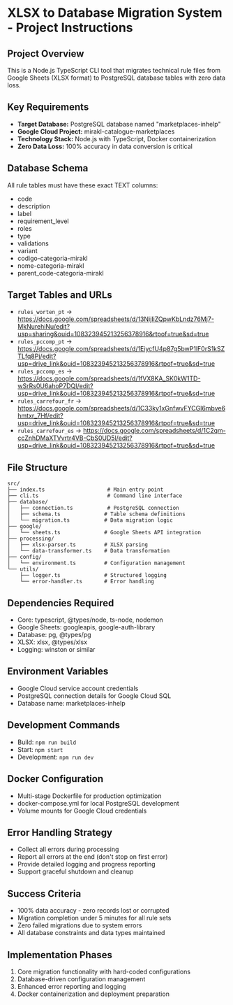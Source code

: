 # XLSX to Database Migration System - Project Instructions

## Project Overview
This is a Node.js TypeScript CLI tool that migrates technical rule files from Google Sheets (XLSX format) to PostgreSQL database tables with zero data loss.

## Key Requirements
- **Target Database:** PostgreSQL database named "marketplaces-inhelp"
- **Google Cloud Project:** mirakl-catalogue-marketplaces
- **Technology Stack:** Node.js with TypeScript, Docker containerization
- **Zero Data Loss:** 100% accuracy in data conversion is critical

## Database Schema
All rule tables must have these exact TEXT columns:
- code
- description
- label
- requirement_level
- roles
- type
- validations
- variant
- codigo-categoria-mirakl
- nome-categoria-mirakl
- parent_code-categoria-mirakl

## Target Tables and URLs
- `rules_worten_pt` → https://docs.google.com/spreadsheets/d/13NijIiZQpwKbLndz76Mj7-MkNurehiNu/edit?usp=sharing&ouid=108323945213256378916&rtpof=true&sd=true
- `rules_pccomp_pt` → https://docs.google.com/spreadsheets/d/1EiycfU4p87g5bwP1lF0rS1kSZTLfq8Pj/edit?usp=drive_link&ouid=108323945213256378916&rtpof=true&sd=true
- `rules_pccomp_es` → https://docs.google.com/spreadsheets/d/1fVX8KA_SK0kW1TD-wSrRs0U6ahoP7DQI/edit?usp=drive_link&ouid=108323945213256378916&rtpof=true&sd=true
- `rules_carrefour_fr` → https://docs.google.com/spreadsheets/d/1C33ky1xGnfwvFYCGl6mbve6hmtxr_7Hf/edit?usp=drive_link&ouid=108323945213256378916&rtpof=true&sd=true
- `rules_carrefour_es` → https://docs.google.com/spreadsheets/d/1C2qm-ccZnhDMaXTVvrtr4VB-CbS0UD5l/edit?usp=drive_link&ouid=108323945213256378916&rtpof=true&sd=true

## File Structure
```
src/
├── index.ts                    # Main entry point
├── cli.ts                      # Command line interface
├── database/
│   ├── connection.ts           # PostgreSQL connection
│   ├── schema.ts              # Table schema definitions
│   └── migration.ts           # Data migration logic
├── google/
│   └── sheets.ts              # Google Sheets API integration
├── processing/
│   ├── xlsx-parser.ts         # XLSX parsing
│   └── data-transformer.ts    # Data transformation
├── config/
│   └── environment.ts         # Configuration management
└── utils/
    ├── logger.ts              # Structured logging
    └── error-handler.ts       # Error handling
```

## Dependencies Required
- Core: typescript, @types/node, ts-node, nodemon
- Google Sheets: googleapis, google-auth-library
- Database: pg, @types/pg
- XLSX: xlsx, @types/xlsx
- Logging: winston or similar

## Environment Variables
- Google Cloud service account credentials
- PostgreSQL connection details for Google Cloud SQL
- Database name: marketplaces-inhelp

## Development Commands
- Build: `npm run build`
- Start: `npm start`
- Development: `npm run dev`

## Docker Configuration
- Multi-stage Dockerfile for production optimization
- docker-compose.yml for local PostgreSQL development
- Volume mounts for Google Cloud credentials

## Error Handling Strategy
- Collect all errors during processing
- Report all errors at the end (don't stop on first error)
- Provide detailed logging and progress reporting
- Support graceful shutdown and cleanup

## Success Criteria
- 100% data accuracy - zero records lost or corrupted
- Migration completion under 5 minutes for all rule sets
- Zero failed migrations due to system errors
- All database constraints and data types maintained

## Implementation Phases
1. Core migration functionality with hard-coded configurations
2. Database-driven configuration management
3. Enhanced error reporting and logging
4. Docker containerization and deployment preparation